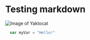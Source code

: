 # Testing markdown

![Image of Yaktocat](https://octodex.github.com/images/yaktocat.png)

``` javascript
  var myVar = "Hello!"
```
